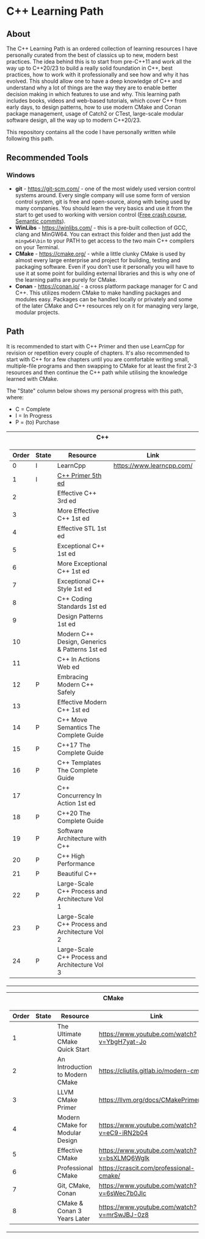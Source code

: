 # C++ Learning Path

## About
The C++ Learning Path is an ordered collection of learning resources I have personally curated from the best of classics up to new, modern best practices. The idea behind this is to start from pre-C++11 and work all the way up to C++20/23 to build a really solid foundation in C++, best practices, how to work with it professionally and see how and why it has evolved. This should allow one to have a deep knowledge of C++ and understand why a lot of things are the way they are to enable better decision making in which features to use and why. This learning path includes books, videos and web-based tutorials, which cover C++ from early days, to design patterns, how to use modern CMake and Conan package management, usage of Catch2 or CTest, large-scale modular software design, all the way up to modern C++20/23.

This repository contains all the code I have personally written while following this path.

## Recommended Tools
### Windows
- **git** - https://git-scm.com/ - one of the most widely used version control systems around. Every single company will use some form of version control system, git is free and open-source, along with being used by many companies. You should learn the very basics and use it from the start to get used to working with version control \([Free crash course](https://www.udemy.com/course/git-and-github-crash-course-creating-a-repository-from-scratch/), [Semantic commits](https://nitayneeman.com/posts/understanding-semantic-commit-messages-using-git-and-angular/)\).
- **WinLibs** - https://winlibs.com/ - this is a pre-built collection of GCC, clang and MinGW64. You can extract this folder and then just add the `mingw64\bin` to your PATH to get access to the two main C++ compilers on your Terminal.
- **CMake** - https://cmake.org/ - while a little clunky CMake is used by almost every large enterprise and project for building, testing and packaging software. Even if you don't use it personally you will have to use it at some point for building external libraries and this is why one of the learning paths are purely for CMake.
- **Conan** - https://conan.io/ - a cross platform package manager for C and C++. This utilizes modern CMake to make handling packages and modules easy. Packages can be handled locally or privately and some of the later CMake and C++ resources rely on it for managing very large, modular projects.

## Path
It is recommended to start with C++ Primer and then use LearnCpp for revision or repetition every couple of chapters. It's also recommended to start with C++ for a few chapters until you are comfortable writing small, multiple-file programs and then swapping to CMake for at least the first 2-3 resources and then continue the C++ path while utilising the knowledge learned with CMake.

The "State" column below shows my personal progress with this path, where:
- C = Complete
- I = In Progress
- P = (to) Purchase

<table>
<tr><th>C++</th></tr>
<tr><td valign="top">

|Order|State|Resource|Link|
|---|---|---|---|
|  0 |I| LearnCpp | https://www.learncpp.com/
|  1 |I| [C++ Primer 5th ed](cpp/01_cpp_primer)
|  2 | | Effective C++ 3rd ed
|  3 | | More Effective C++ 1st ed
|  4 | | Effective STL 1st ed
|  5 | | Exceptional C++ 1st ed
|  6 | | More Exceptional C++ 1st ed
|  7 | | Exceptional C++ Style 1st ed
|  8 | | C++ Coding Standards 1st ed
|  9 | | Design Patterns 1st ed
| 10 | | Modern C++ Design, Generics & Patterns 1st ed
| 11 | | C++ In Actions Web ed
| 12 |P| Embracing Modern C++ Safely 
| 13 | | Effective Modern C++ 1st ed 
| 14 |P| C++ Move Semantics The Complete Guide
| 15 |P| C++17 The Complete Guide
| 16 |P| C++ Templates The Complete Guide
| 17 | | C++ Concurrency In Action 1st ed
| 18 |P| C++20 The Complete Guide
| 19 |P| Software Architecture with C++
| 20 |P| C++ High Performance
| 21 |P| Beautiful C++
| 22 |P| Large-Scale C++ Process and Architecture Vol 1
| 23 |P| Large-Scale C++ Process and Architecture Vol 2
| 24 |P| Large-Scale C++ Process and Architecture Vol 3

</td></tr>
</table>

<table>
<tr><th>CMake</th></tr>
<tr><td valign="top">

|Order|State|Resource|Link|
|---|---|---|---|
| 1 | | The Ultimate CMake Quick Start   | https://www.youtube.com/watch?v=YbgH7yat-Jo
| 2 | | An Introduction to Modern CMake  | https://cliutils.gitlab.io/modern-cmake/
| 3 | | LLVM CMake Primer                | https://llvm.org/docs/CMakePrimer.html
| 4 | | Modern CMake for Modular Design  | https://www.youtube.com/watch?v=eC9-iRN2b04
| 5 | | Effective CMake                  | https://www.youtube.com/watch?v=bsXLMQ6WgIk
| 6 | | Professional CMake               | https://crascit.com/professional-cmake/
| 7 | | Git, CMake, Conan                | https://www.youtube.com/watch?v=6sWec7b0JIc
| 8 | | CMake & Conan 3 Years Later      | https://www.youtube.com/watch?v=mrSwJBJ-0z8

<td></tr>
</table>
